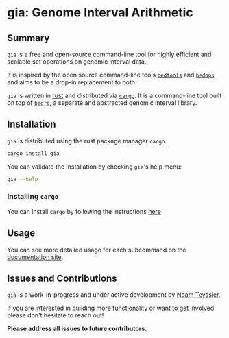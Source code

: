 # gia: Genome Interval Arithmetic

## Summary

`gia` is a free and open-source command-line tool for highly efficient
and scalable set operations on genomic interval data.

It is inspired by the open source command-line tools [`bedtools`](https://bedtools.readthedocs.io/en/latest/)
and [`bedops`](https://bedops.readthedocs.io/en/latest/) and aims to be a drop-in
replacement to both.

`gia` is written in [rust](https://www.rust-lang.org/) and distributed via [`cargo`](https://rustup.rs/).
It is a command-line tool built on top of [`bedrs`](https://crates.io/crates/bedrs),
a separate and abstracted genomic interval library.

## Installation

`gia` is distributed using the rust package manager `cargo`.

```bash
cargo install gia
```

You can validate the installation by checking `gia`'s help menu:

```bash
gia --help
```

### Installing `cargo`

You can install `cargo` by following the instructions [here](https://rustup.rs/)

## Usage

You can see more detailed usage for each subcommand on the [documentation site](https://noamteyssier.github.io/gia/).

## Issues and Contributions

`gia` is a work-in-progress and under active development by [Noam Teyssier](https://noamteyssier.github.io/about/).

If you are interested in building more functionality or want to
get involved please don't hesitate to reach out!

**Please address all issues to future contributors.**
